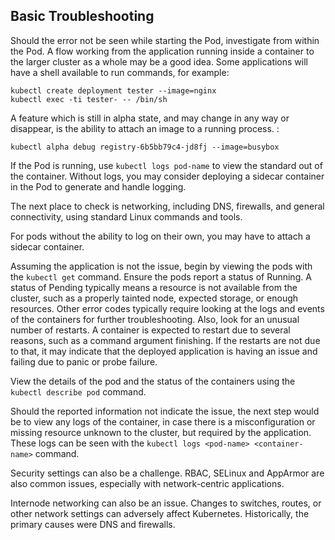 ## Basic Troubleshooting

Should the error not be seen while starting the Pod, investigate from within the Pod. A flow working from the application running inside a container to the larger cluster as a whole may be a good idea. Some applications will have a shell available to run commands, for example:
```
kubectl create deployment tester --image=nginx
kubectl exec -ti tester- -- /bin/sh
```

A feature which is still in alpha state, and may change in any way or disappear, is the ability to attach an image to a running process. :
```
kubectl alpha debug registry-6b5bb79c4-jd8fj --image=busybox
```

If the Pod is running, use `kubectl logs pod-name` to view the standard out of the container. Without logs, you may consider deploying a sidecar container in the Pod to generate and handle logging.

The next place to check is networking, including DNS, firewalls, and general connectivity, using standard Linux commands and tools.

For pods without the ability to log on their own, you may have to attach a sidecar container.

Assuming the application is not the issue, begin by viewing the pods with the `kubectl get` command. Ensure the pods report a status of Running. A status of Pending typically means a resource is not available from the cluster, such as a properly tainted node, expected storage, or enough resources. Other error codes typically require looking at the logs and events of the containers for further troubleshooting. Also, look for an unusual number of restarts. A container is expected to restart due to several reasons, such as a command argument finishing. If the restarts are not due to that, it may indicate that the deployed application is having an issue and failing due to panic or probe failure.

View the details of the pod and the status of the containers using the `kubectl describe pod` command.

Should the reported information not indicate the issue, the next step would be to view any logs of the container, in case there is a misconfiguration or missing resource unknown to the cluster, but required by the application. These logs can be seen with the `kubectl logs <pod-name> <container-name>` command.

Security settings can also be a challenge. RBAC, SELinux and AppArmor are also common issues, especially with network-centric applications.

Internode networking can also be an issue. Changes to switches, routes, or other network settings can adversely affect Kubernetes. Historically, the primary causes were DNS and firewalls.
